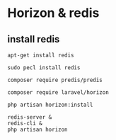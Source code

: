 # Horizon & redis

## install redis

```
apt-get install redis
```

```
sudo pecl install redis
```

```
composer require predis/predis 
```

```
composer require laravel/horizon 
```

```
php artisan horizon:install 
```

```
redis-server &
redis-cli &
php artisan horizon
```